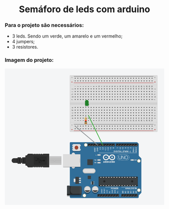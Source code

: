 <h1 align="center">Semáforo de leds com arduino</h1>
 <h3>Para o projeto são necessários:</h3>

* 3 leds. Sendo um verde, um amarelo e um vermelho;
* 4 jumpers;
* 3 resistores.

<h3>Imagem do projeto:</h3>
<img src="acenderled.png" width="600">